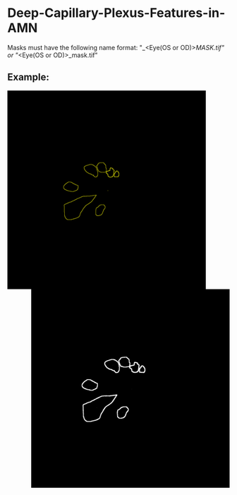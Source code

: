 # Deep-Capillary-Plexus-Features-in-AMN



Masks must have the following name format: "<Name>_<Eye(OS or OD)>_MASK.tif" or "<Name>_<Eye(OS or OD)>_mask.tif" 


## Example:
<img align="left" src="Images/Input.jpg" height="450" width="450">  <img align="right" src="Images/Output.jpg" height="450" width="450">

